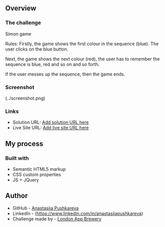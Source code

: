 
## Overview

### The challenge

Simon game

Rules:
Firstly, the game shows the first colour in the sequence (blue). The user clicks on the blue button.

Next, the game shows the next colour (red), the user has to remember the sequence is blue, red and so on and so forth.

If the user messes up the sequence, then the game ends.


### Screenshot

(../screenshot.png)


### Links

- Solution URL: [Add solution URL here](https://your-solution-url.com)
- Live Site URL: [Add live site URL here](https://your-live-site-url.com)

## My process

### Built with

- Semantic HTML5 markup
- CSS custom properties
- JS + JQuery

## Author

- GitHub - [Anastasiia Pushkareva](https://github.com/AnastasiiaPushkarev?tab=repositories)
- LinkedIn - (https://www.linkedin.com/in/anastasiiapushkareva)
- Challenge made by - [London App Brewery](https://www.londonappbrewery.com)
